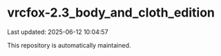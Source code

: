 # vrcfox-2.3_body_and_cloth_edition

Last updated: 2025-06-12 10:04:57

This repository is automatically maintained.
